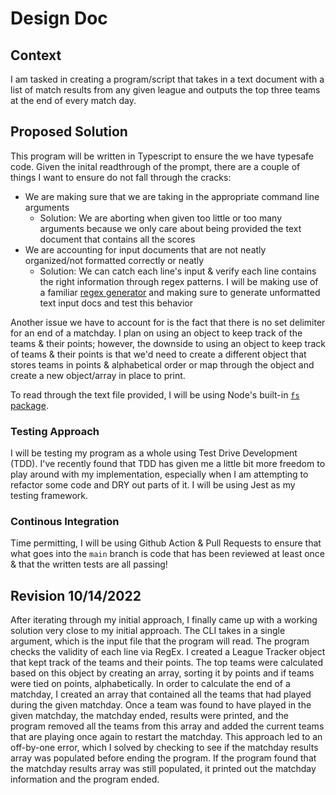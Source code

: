 # Design Doc

## Context

I am tasked in creating a program/script that takes in a text document with a
list of match results from any given league and outputs the top three teams at
the end of every match day.

## Proposed Solution

This program will be written in Typescript to ensure the we have typesafe code.
Given the inital readthrough of the prompt, there are a couple of things I want
to ensure do not fall through the cracks:

- We are making sure that we are taking in the appropriate command line arguments
  - Solution: We are aborting when given too little or too many arguments because
    we only care about being provided the text document that contains all the scores
- We are accounting for input documents that are not neatly organized/not formatted
  correctly or neatly
  - Solution: We can catch each line's input & verify each line contains the right
    information through regex patterns. I will be making use of a familiar
    [regex generator](https://regex-generator.olafneumann.org/?sampleText=Capitola%20Seahorses%201%2C%20Aptos%20FC%200&flags=i&onlyPatterns=false&matchWholeLine=false&selection=)
    and making sure to generate unformatted text input docs and test this behavior

Another issue we have to account for is the fact that there is no set delimiter
for an end of a matchday. I plan on using an object to keep track of the teams &
their points; however, the downside to using an object to keep track of teams &
their points is that we'd need to create a different object that stores teams in
points & alphabetical order or map through the object and create a new
object/array in place to print.

To read through the text file provided, I will be using Node's built-in [`fs` package](https://nodejs.org/api/fs.html).

### Testing Approach

I will be testing my program as a whole using Test Drive Development (TDD). I've
recently found that TDD has given me a little bit more freedom to play around
with my implementation, especially when I am attempting to refactor some code and
DRY out parts of it. I will be using Jest as my testing framework.

### Continous Integration

Time permitting, I will be using Github Action & Pull Requests to ensure that
what goes into the `main` branch is code that has been reviewed at least once
& that the written tests are all passing!

## Revision 10/14/2022

After iterating through my initial approach, I finally came up with a working solution
very close to my initial approach. The CLI takes in a single argument, which is
the input file that the program will read. The program checks the validity of
each line via RegEx. I created a League Tracker object that kept track
of the teams and their points. The top teams were calculated based on this object
by creating an array, sorting it by points and if teams were tied on points, alphabetically.
In order to calculate the end of a matchday, I created an array that contained
all the teams that had played during the given matchday. Once a team was found
to have played in the given matchday, the matchday ended, results were printed,
and the program removed all the teams from this array and added the current teams
that are playing once again to restart the matchday. This approach led to an off-by-one
error, which I solved by checking to see if the matchday results array was populated
before ending the program. If the program found that the matchday results array was
still populated, it printed out the matchday information and the program ended.
